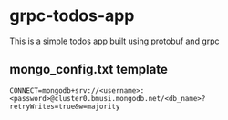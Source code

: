 # grpc-todos-app
This is a simple todos app built using protobuf and grpc



## mongo_config.txt template 

```
CONNECT=mongodb+srv://<username>:<password>@cluster0.bmusi.mongodb.net/<db_name>?retryWrites=true&w=majority
```
